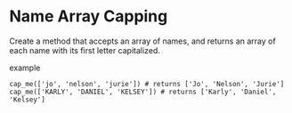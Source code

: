 # Name Array Capping

Create a method that accepts an array of names, and returns an array of each name with its first letter capitalized.

example
```
cap_me(['jo', 'nelson', 'jurie']) # returns ['Jo', 'Nelson', 'Jurie']
cap_me(['KARLY', 'DANIEL', 'KELSEY']) # returns ['Karly', 'Daniel', 'Kelsey']
```
